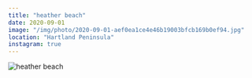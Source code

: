 ```yaml
---
title: "heather beach"
date: 2020-09-01
image: "/img/photo/2020-09-01-aef0ea1ce4e46b19003bfcb169b0ef94.jpg"
location: "Hartland Peninsula"
instagram: true
---
```


![heather beach](/img/photo/2020-09-01-aef0ea1ce4e46b19003bfcb169b0ef94.jpg)
